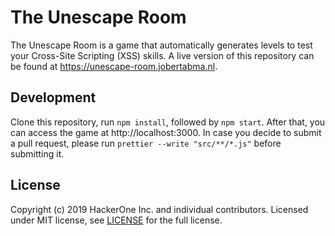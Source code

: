 # The Unescape Room
The Unescape Room is a game that automatically generates levels to test your Cross-Site Scripting (XSS) skills. A live version of this repository can be found at https://unescape-room.jobertabma.nl.

## Development
Clone this repository, run `npm install`, followed by `npm start`. After that, you can access the game at http://localhost:3000. In case you decide to submit a pull request, please run `prettier --write "src/**/*.js"` before submitting it.

## License
Copyright (c) 2019 HackerOne Inc. and individual contributors. Licensed under MIT license, see [LICENSE](LICENSE) for the full license.


